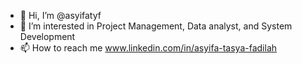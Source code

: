 - 👋 Hi, I’m @asyifatyf
- 🌱 I’m interested in Project Management, Data analyst, and System Development
- 📫 How to reach me www.linkedin.com/in/asyifa-tasya-fadilah

<!---
asyifatyf/asyifatyf is a ✨ special ✨ repository because its `README.md` (this file) appears on your GitHub profile.
You can click the Preview link to take a look at your changes.
--->
